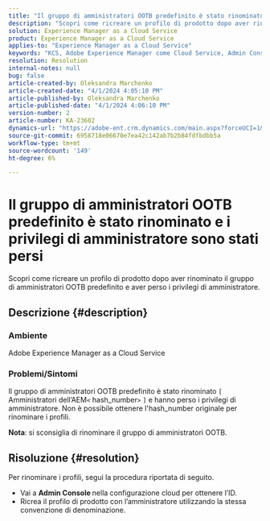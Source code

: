 ```yaml
---
title: "Il gruppo di amministratori OOTB predefinito è stato rinominato e i privilegi di amministratore sono stati persi"
description: "Scopri come ricreare un profilo di prodotto dopo aver rinominato il gruppo di amministratori OOTB e aver perso i privilegi di amministratore."
solution: Experience Manager as a Cloud Service
product: Experience Manager as a Cloud Service
applies-to: "Experience Manager as a Cloud Service"
keywords: "KCS, Adobe Experience Manager come Cloud Service, Admin Console, profilo prodotto"
resolution: Resolution
internal-notes: null
bug: false
article-created-by: Oleksandra Marchenko
article-created-date: "4/1/2024 4:05:10 PM"
article-published-by: Oleksandra Marchenko
article-published-date: "4/1/2024 4:06:10 PM"
version-number: 2
article-number: KA-23602
dynamics-url: "https://adobe-ent.crm.dynamics.com/main.aspx?forceUCI=1&pagetype=entityrecord&etn=knowledgearticle&id=678b349c-41f0-ee11-904c-6045bd006149"
source-git-commit: 6958718e06670e7ea42c142ab7b2b84fdfbdbb5a
workflow-type: tm+mt
source-wordcount: '149'
ht-degree: 6%

---
```


# Il gruppo di amministratori OOTB predefinito è stato rinominato e i privilegi di amministratore sono stati persi


Scopri come ricreare un profilo di prodotto dopo aver rinominato il gruppo di amministratori OOTB predefinito e aver perso i privilegi di amministratore.

## Descrizione {#description}


### Ambiente

Adobe Experience Manager as a Cloud Service

### Problemi/Sintomi

Il gruppo di amministratori OOTB predefinito è stato rinominato `[` Amministratori dell’AEM`<` hash_number`>` `]`  e hanno perso i privilegi di amministratore. Non è possibile ottenere l&#39;hash_number originale per rinominare i profili.



<b>Nota</b>: si sconsiglia di rinominare il gruppo di amministratori OOTB.


## Risoluzione {#resolution}


Per rinominare i profili, segui la procedura riportata di seguito.

- Vai a <b>Admin Console </b>nella configurazione cloud per ottenere l’ID.
- Ricrea il profilo di prodotto con l’amministratore utilizzando la stessa convenzione di denominazione.



